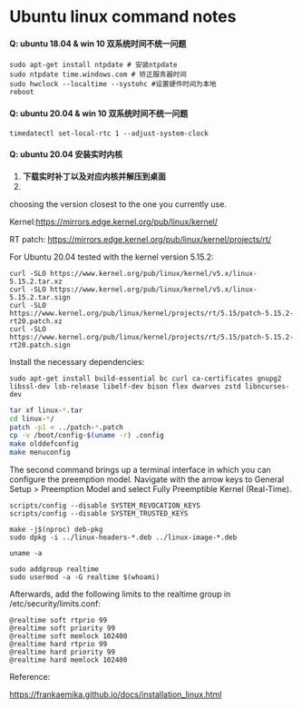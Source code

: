 # Ubuntu linux command notes

#### Q: ubuntu 18.04 & win 10 双系统时间不统一问题

```
sudo apt-get install ntpdate # 安装ntpdate
sudo ntpdate time.windows.com # 矫正服务器时间
sudo hwclock --localtime --systohc #设置硬件时间为本地
reboot
```

#### Q: ubuntu 20.04 & win 10 双系统时间不统一问题
```
timedatectl set-local-rtc 1 --adjust-system-clock
```
#### Q: ubuntu 20.04 安装实时内核

1. **下载实时补丁以及对应内核并解压到桌面**
2. 
choosing the version closest to the one you currently use. 

Kernel:https://mirrors.edge.kernel.org/pub/linux/kernel/

RT patch: https://mirrors.edge.kernel.org/pub/linux/kernel/projects/rt/

For Ubuntu 20.04 tested with the kernel version 5.15.2:

```
curl -SLO https://www.kernel.org/pub/linux/kernel/v5.x/linux-5.15.2.tar.xz
curl -SLO https://www.kernel.org/pub/linux/kernel/v5.x/linux-5.15.2.tar.sign
curl -SLO https://www.kernel.org/pub/linux/kernel/projects/rt/5.15/patch-5.15.2-rt20.patch.xz
curl -SLO https://www.kernel.org/pub/linux/kernel/projects/rt/5.15/patch-5.15.2-rt20.patch.sign
```
Install the necessary dependencies:
```
sudo apt-get install build-essential bc curl ca-certificates gnupg2 libssl-dev lsb-release libelf-dev bison flex dwarves zstd libncurses-dev

```


```bash
tar xf linux-*.tar
cd linux-*/
patch -p1 < ../patch-*.patch
cp -v /boot/config-$(uname -r) .config
make olddefconfig
make menuconfig
```
The second command brings up a terminal interface in which you can configure the preemption model. Navigate with the arrow keys to General Setup > Preemption Model and select Fully Preemptible Kernel (Real-Time).


```
scripts/config --disable SYSTEM_REVOCATION_KEYS
scripts/config --disable SYSTEM_TRUSTED_KEYS

```
```
make -j$(nproc) deb-pkg
sudo dpkg -i ../linux-headers-*.deb ../linux-image-*.deb
```
```
uname -a
```
```
sudo addgroup realtime
sudo usermod -a -G realtime $(whoami)
```
Afterwards, add the following limits to the realtime group in /etc/security/limits.conf:
```
@realtime soft rtprio 99
@realtime soft priority 99
@realtime soft memlock 102400
@realtime hard rtprio 99
@realtime hard priority 99
@realtime hard memlock 102400
```
Reference:

https://frankaemika.github.io/docs/installation_linux.html

